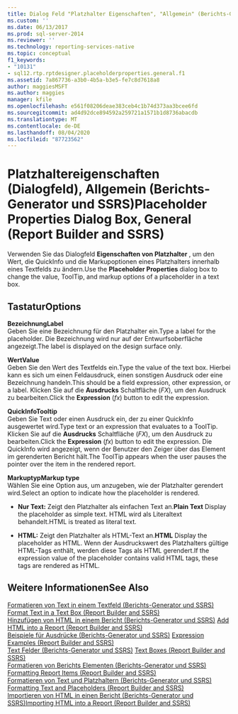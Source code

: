 ```yaml
---
title: Dialog Feld "Platzhalter Eigenschaften", "Allgemein" (Berichts-Generator und SSRS) | Microsoft-Dokumentation
ms.custom: ''
ms.date: 06/13/2017
ms.prod: sql-server-2014
ms.reviewer: ''
ms.technology: reporting-services-native
ms.topic: conceptual
f1_keywords:
- "10131"
- sql12.rtp.rptdesigner.placeholderproperties.general.f1
ms.assetid: 7a867736-a3b0-4b5a-b3e5-fe7c8d7618a8
author: maggiesMSFT
ms.author: maggies
manager: kfile
ms.openlocfilehash: e561f08206deae383ceb4c1b74d373aa3bcee6fd
ms.sourcegitcommit: ad4d92dce894592a259721a1571b1d8736abacdb
ms.translationtype: MT
ms.contentlocale: de-DE
ms.lasthandoff: 08/04/2020
ms.locfileid: "87723562"
---
```

# <a name="placeholder-properties-dialog-box-general-report-builder-and-ssrs"></a><span data-ttu-id="6ad9f-102">Platzhaltereigenschaften (Dialogfeld), Allgemein (Berichts-Generator und SSRS)</span><span class="sxs-lookup"><span data-stu-id="6ad9f-102">Placeholder Properties Dialog Box, General (Report Builder and SSRS)</span></span>
  <span data-ttu-id="6ad9f-103">Verwenden Sie das Dialogfeld **Eigenschaften von Platzhalter** , um den Wert, die QuickInfo und die Markupoptionen eines Platzhalters innerhalb eines Textfelds zu ändern.</span><span class="sxs-lookup"><span data-stu-id="6ad9f-103">Use the **Placeholder Properties** dialog box to change the value, ToolTip, and markup options of a placeholder in a text box.</span></span>  
  
## <a name="options"></a><span data-ttu-id="6ad9f-104">Tastatur</span><span class="sxs-lookup"><span data-stu-id="6ad9f-104">Options</span></span>  
 <span data-ttu-id="6ad9f-105">**Bezeichnung**</span><span class="sxs-lookup"><span data-stu-id="6ad9f-105">**Label**</span></span>  
 <span data-ttu-id="6ad9f-106">Geben Sie eine Bezeichnung für den Platzhalter ein.</span><span class="sxs-lookup"><span data-stu-id="6ad9f-106">Type a label for the placeholder.</span></span> <span data-ttu-id="6ad9f-107">Die Bezeichnung wird nur auf der Entwurfsoberfläche angezeigt.</span><span class="sxs-lookup"><span data-stu-id="6ad9f-107">The label is displayed on the design surface only.</span></span>  
  
 <span data-ttu-id="6ad9f-108">**Wert**</span><span class="sxs-lookup"><span data-stu-id="6ad9f-108">**Value**</span></span>  
 <span data-ttu-id="6ad9f-109">Geben Sie den Wert des Textfelds ein.</span><span class="sxs-lookup"><span data-stu-id="6ad9f-109">Type the value of the text box.</span></span> <span data-ttu-id="6ad9f-110">Hierbei kann es sich um einen Feldausdruck, einen sonstigen Ausdruck oder eine Bezeichnung handeln.</span><span class="sxs-lookup"><span data-stu-id="6ad9f-110">This should be a field expression, other expression, or a label.</span></span> <span data-ttu-id="6ad9f-111">Klicken Sie auf die **Ausdrucks** Schaltfläche (*FX*), um den Ausdruck zu bearbeiten.</span><span class="sxs-lookup"><span data-stu-id="6ad9f-111">Click the **Expression** (*fx*) button to edit the expression.</span></span>  
  
 <span data-ttu-id="6ad9f-112">**QuickInfo**</span><span class="sxs-lookup"><span data-stu-id="6ad9f-112">**Tooltip**</span></span>  
 <span data-ttu-id="6ad9f-113">Geben Sie Text oder einen Ausdruck ein, der zu einer QuickInfo ausgewertet wird.</span><span class="sxs-lookup"><span data-stu-id="6ad9f-113">Type text or an expression that evaluates to a ToolTip.</span></span> <span data-ttu-id="6ad9f-114">Klicken Sie auf die **Ausdrucks** Schaltfläche (*FX*), um den Ausdruck zu bearbeiten.</span><span class="sxs-lookup"><span data-stu-id="6ad9f-114">Click the **Expression** (*fx*) button to edit the expression.</span></span> <span data-ttu-id="6ad9f-115">Die QuickInfo wird angezeigt, wenn der Benutzer den Zeiger über das Element im gerenderten Bericht hält.</span><span class="sxs-lookup"><span data-stu-id="6ad9f-115">The ToolTip appears when the user pauses the pointer over the item in the rendered report.</span></span>  
  
 <span data-ttu-id="6ad9f-116">**Markuptyp**</span><span class="sxs-lookup"><span data-stu-id="6ad9f-116">**Markup type**</span></span>  
 <span data-ttu-id="6ad9f-117">Wählen Sie eine Option aus, um anzugeben, wie der Platzhalter gerendert wird.</span><span class="sxs-lookup"><span data-stu-id="6ad9f-117">Select an option to indicate how the placeholder is rendered.</span></span>  
  
-   <span data-ttu-id="6ad9f-118">**Nur Text:** Zeigt den Platzhalter als einfachen Text an.</span><span class="sxs-lookup"><span data-stu-id="6ad9f-118">**Plain Text** Display the placeholder as simple text.</span></span> <span data-ttu-id="6ad9f-119">HTML wird als Literaltext behandelt.</span><span class="sxs-lookup"><span data-stu-id="6ad9f-119">HTML is treated as literal text.</span></span>  
  
-   <span data-ttu-id="6ad9f-120">**HTML:**  Zeigt den Platzhalter als HTML-Text an.</span><span class="sxs-lookup"><span data-stu-id="6ad9f-120">**HTML**  Display the placeholder as HTML.</span></span> <span data-ttu-id="6ad9f-121">Wenn der Ausdruckswert des Platzhalters gültige HTML-Tags enthält, werden diese Tags als HTML gerendert.</span><span class="sxs-lookup"><span data-stu-id="6ad9f-121">If the expression value of the placeholder contains valid HTML tags, these tags are rendered as HTML.</span></span>  
  
## <a name="see-also"></a><span data-ttu-id="6ad9f-122">Weitere Informationen</span><span class="sxs-lookup"><span data-stu-id="6ad9f-122">See Also</span></span>  
 <span data-ttu-id="6ad9f-123">[Formatieren von Text in einem Textfeld &#40;Berichts-Generator und SSRS&#41;](report-design/format-text-in-a-text-box-report-builder-and-ssrs.md) </span><span class="sxs-lookup"><span data-stu-id="6ad9f-123">[Format Text in a Text Box &#40;Report Builder and SSRS&#41;](report-design/format-text-in-a-text-box-report-builder-and-ssrs.md) </span></span>  
 <span data-ttu-id="6ad9f-124">[Hinzufügen von HTML in einem Bericht &#40;Berichts-Generator und SSRS&#41;](report-design/add-html-into-a-report-report-builder-and-ssrs.md) </span><span class="sxs-lookup"><span data-stu-id="6ad9f-124">[Add HTML into a Report &#40;Report Builder and SSRS&#41;](report-design/add-html-into-a-report-report-builder-and-ssrs.md) </span></span>  
 <span data-ttu-id="6ad9f-125">[Beispiele für Ausdrücke &#40;Berichts-Generator und SSRS&#41;](report-design/expression-examples-report-builder-and-ssrs.md) </span><span class="sxs-lookup"><span data-stu-id="6ad9f-125">[Expression Examples &#40;Report Builder and SSRS&#41;](report-design/expression-examples-report-builder-and-ssrs.md) </span></span>  
 <span data-ttu-id="6ad9f-126">[Text Felder &#40;Berichts-Generator und SSRS&#41;](report-design/text-boxes-report-builder-and-ssrs.md) </span><span class="sxs-lookup"><span data-stu-id="6ad9f-126">[Text Boxes &#40;Report Builder and SSRS&#41;](report-design/text-boxes-report-builder-and-ssrs.md) </span></span>  
 <span data-ttu-id="6ad9f-127">[Formatieren von Berichts Elementen &#40;Berichts-Generator und SSRS&#41;](report-design/formatting-report-items-report-builder-and-ssrs.md) </span><span class="sxs-lookup"><span data-stu-id="6ad9f-127">[Formatting Report Items &#40;Report Builder and SSRS&#41;](report-design/formatting-report-items-report-builder-and-ssrs.md) </span></span>  
 <span data-ttu-id="6ad9f-128">[Formatieren von Text und Platzhaltern &#40;Berichts-Generator und SSRS&#41;](report-design/formatting-text-and-placeholders-report-builder-and-ssrs.md) </span><span class="sxs-lookup"><span data-stu-id="6ad9f-128">[Formatting Text and Placeholders &#40;Report Builder and SSRS&#41;](report-design/formatting-text-and-placeholders-report-builder-and-ssrs.md) </span></span>  
 [<span data-ttu-id="6ad9f-129">Importieren von HTML in einen Bericht &#40;Berichts-Generator und SSRS&#41;</span><span class="sxs-lookup"><span data-stu-id="6ad9f-129">Importing HTML into a Report &#40;Report Builder and SSRS&#41;</span></span>](report-design/importing-html-into-a-report-report-builder-and-ssrs.md)  
  
  
